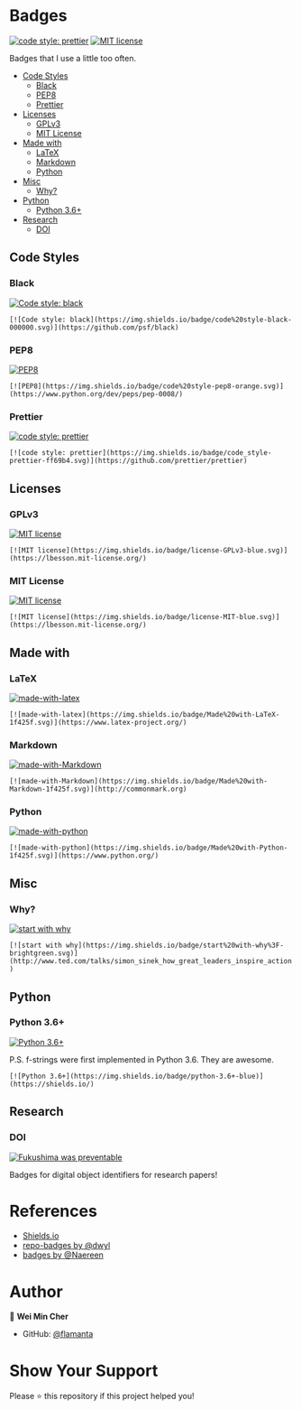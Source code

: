 # Badges <!-- omit in toc -->

[![code style: prettier](https://img.shields.io/badge/code_style-prettier-ff69b4.svg)](https://github.com/prettier/prettier) [![MIT license](https://img.shields.io/badge/license-MIT-green.svg)](https://lbesson.mit-license.org/)

Badges that I use a little too often.

- [Code Styles](#code-styles)
  - [Black](#black)
  - [PEP8](#pep8)
  - [Prettier](#prettier)
- [Licenses](#licenses)
  - [GPLv3](#gplv3)
  - [MIT License](#mit-license)
- [Made with](#made-with)
  - [LaTeX](#latex)
  - [Markdown](#markdown)
  - [Python](#python)
- [Misc](#misc)
  - [Why?](#why)
- [Python](#python-1)
  - [Python 3.6+](#python-36)
- [Research](#research)
  - [DOI](#doi)

## Code Styles

### Black

[![Code style: black](https://img.shields.io/badge/code%20style-black-000000.svg)](https://github.com/psf/black)

`[![Code style: black](https://img.shields.io/badge/code%20style-black-000000.svg)](https://github.com/psf/black)`

### PEP8

[![PEP8](https://img.shields.io/badge/code%20style-pep8-orange.svg)](https://www.python.org/dev/peps/pep-0008/)

`[![PEP8](https://img.shields.io/badge/code%20style-pep8-orange.svg)](https://www.python.org/dev/peps/pep-0008/)`

### Prettier

[![code style: prettier](https://img.shields.io/badge/code_style-prettier-ff69b4.svg)](https://github.com/prettier/prettier)

`[![code style: prettier](https://img.shields.io/badge/code_style-prettier-ff69b4.svg)](https://github.com/prettier/prettier)`

## Licenses

### GPLv3

[![MIT license](https://img.shields.io/badge/license-GPLv3-green.svg)](https://lbesson.mit-license.org/)

`[![MIT license](https://img.shields.io/badge/license-GPLv3-blue.svg)](https://lbesson.mit-license.org/)`

### MIT License

[![MIT license](https://img.shields.io/badge/license-MIT-green.svg)](https://lbesson.mit-license.org/)

`[![MIT license](https://img.shields.io/badge/license-MIT-blue.svg)](https://lbesson.mit-license.org/)`

## Made with

### LaTeX

[![made-with-latex](https://img.shields.io/badge/Made%20with-LaTeX-1f425f.svg)](https://www.latex-project.org/)

`[![made-with-latex](https://img.shields.io/badge/Made%20with-LaTeX-1f425f.svg)](https://www.latex-project.org/)`

### Markdown

[![made-with-Markdown](https://img.shields.io/badge/Made%20with-Markdown-1f425f.svg)](http://commonmark.org)

`[![made-with-Markdown](https://img.shields.io/badge/Made%20with-Markdown-1f425f.svg)](http://commonmark.org)`

### Python

[![made-with-python](https://img.shields.io/badge/Made%20with-Python-1f425f.svg)](https://www.python.org/)

`[![made-with-python](https://img.shields.io/badge/Made%20with-Python-1f425f.svg)](https://www.python.org/)`

## Misc

### Why?

[![start with why](https://img.shields.io/badge/start%20with-why%3F-brightgreen.svg)](http://www.ted.com/talks/simon_sinek_how_great_leaders_inspire_action)

`[![start with why](https://img.shields.io/badge/start%20with-why%3F-brightgreen.svg)](http://www.ted.com/talks/simon_sinek_how_great_leaders_inspire_action)`

## Python

### Python 3.6+

[![Python 3.6+](https://img.shields.io/badge/python-3.6+-blue)](https://shields.io/)

P.S. f-strings were first implemented in Python 3.6. They are awesome.

`[![Python 3.6+](https://img.shields.io/badge/python-3.6+-blue)](https://shields.io/)`

## Research

### DOI

[![Fukushima was preventable](https://img.shields.io/badge/DOI-rsta.2014.0379-blue)](https://doi.org/10.1098/rsta.2014.0379)

Badges for digital object identifiers for research papers!

# References <!-- omit in toc -->

- [Shields.io](https://shields.io/)
- [repo-badges by @dwyl](https://github.com/dwyl/repo-badges)
- [badges by @Naereen](https://github.com/Naereen/badges)

# Author <!-- omit in toc -->

👤 **Wei Min Cher**

- GitHub: [@flamanta](https://github.com/flamanta)

# Show Your Support <!-- omit in toc -->

Please ⭐️ this repository if this project helped you!
